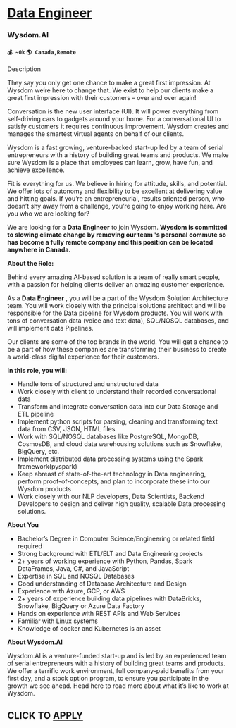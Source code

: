 # [Data Engineer](https://www.remotewlb.com/apply/data-engineer-80252)  
### Wysdom.AI  
#### `💰 ~0k` `🌎 Canada,Remote`  

Description

They say you only get one chance to make a great first impression. At Wysdom we’re here to change that. We exist to help our clients make a great first impression with their customers – over and over again!

Conversation is the new user interface (UI). It will power everything from self-driving cars to gadgets around your home. For a conversational UI to satisfy customers it requires continuous improvement. Wysdom creates and manages the smartest virtual agents on behalf of our clients.

  

Wysdom is a fast growing, venture-backed start-up led by a team of serial entrepreneurs with a history of building great teams and products. We make sure Wysdom is a place that employees can learn, grow, have fun, and achieve excellence.

  

Fit is everything for us. We believe in hiring for attitude, skills, and potential. We offer lots of autonomy and flexibility to be excellent at delivering value and hitting goals. If you’re an entrepreneurial, results oriented person, who doesn’t shy away from a challenge, you’re going to enjoy working here. Are you who we are looking for?

  

We are looking for a **Data Engineer** to join Wysdom. **Wysdom is committed to slowing climate change by removing our team &#39;s personal commute so has become a fully remote company and this position can be located anywhere in Canada.**

  

 **About the Role:**

Behind every amazing AI-based solution is a team of really smart people, with a passion for helping clients deliver an amazing customer experience.

  

As a **Data Engineer** , you will be a part of the Wysdom Solution Architecture team. You will work closely with the principal solutions architect and will be responsible for the Data pipeline for Wysdom products. You will work with tons of conversation data (voice and text data), SQL/NOSQL databases, and will implement data Pipelines.

  

Our clients are some of the top brands in the world. You will get a chance to be a part of how these companies are transforming their business to create a world-class digital experience for their customers.

  

 **In this role, you will:**

  * Handle tons of structured and unstructured data
  * Work closely with client to understand their recorded conversational data
  * Transform and integrate conversation data into our Data Storage and ETL pipeline
  * Implement python scripts for parsing, cleaning and transforming text data from CSV, JSON, HTML files
  * Work with SQL/NOSQL databases like PostgreSQL, MongoDB, CosmosDB, and cloud data warehousing solutions such as Snowflake, BigQuery, etc.
  * Implement distributed data processing systems using the Spark framework(pyspark)
  * Keep abreast of state-of-the-art technology in Data engineering, perform proof-of-concepts, and plan to incorporate these into our Wysdom products
  * Work closely with our NLP developers, Data Scientists, Backend Developers to design and deliver high quality, scalable Data processing solutions.

  

 **About You**

  * Bachelor’s Degree in Computer Science/Engineering or related field required
  * Strong background with ETL/ELT and Data Engineering projects
  * 2+ years of working experience with Python, Pandas, Spark DataFrames, Java, C#, and JavaScript
  * Expertise in SQL and NOSQL Databases
  * Good understanding of Database Architecture and Design
  * Experience with Azure, GCP, or AWS
  * 2+ years of experience building data pipelines with DataBricks, Snowflake, BigQuery or Azure Data Factory
  * Hands on experience with REST APIs and Web Services
  * Familiar with Linux systems
  * Knowledge of docker and Kubernetes is an asset

  

 **About Wysdom.AI**

Wysdom.AI is a venture-funded start-up and is led by an experienced team of serial entrepreneurs with a history of building great teams and products. We offer a terrific work environment, full company-paid benefits from your first day, and a stock option program, to ensure you participate in the growth we see ahead. Head here to read more about what it’s like to work at Wysdom.

  

  
## CLICK TO [APPLY](https://www.remotewlb.com/apply/data-engineer-80252)

